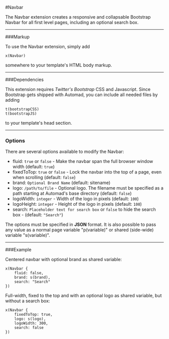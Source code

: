 #Navbar

The Navbar extension creates a responsive and collapsable Bootstrap Navbar for all first level pages, including an optional search box.

---

###Markup

To use the Navbar extension, simply add 

	x(Navbar)
	
somewhere to your template's HTML body markup.

---

###Dependencies

This extension requires *Twitter's Bootstrap* CSS and Javascript.
Since Bootstrap gets shipped with Automad, you can include all needed files by adding

	t(bootstrapCSS)
	t(bootstrapJS)
	
to your template's head section.	

---

### Options

There are several options available to modify the Navbar:

- fluid: `true` or `false` - Make the navbar span the full browser window width (default: `true`)
- fixedToTop: `true` or `false` - Lock the navbar into the top of a page, even when scrolling (default: `false`)
- brand: `Optional Brand Name` (default: sitename)
- logo: `/path/to/file` - Optional logo. The filename must be specified as a path starting at Automad's base directory (default: `false`)
- logoWidth: `integer` - Width of the logo in pixels (default: `100`)
- logoHeight: `integer` - Height of the logo in pixels (default: `100`)
- search: `Placeholder text for search box` or `false` to hide the search box - (default: `"Search"`)

The options must be specified in **JSON** format. 
It is also possible to pass any value as a normal page variable "p(variable)" or shared (side-wide) variable "s(variable)".

---

###Example

Centered navbar with optional brand as shared variable:

	x(Navbar {
		fluid: false,
		brand: s(brand),
		search: "Search"
	})
	
Full-width, fixed to the top and with an optional logo as shared variable, but without a search box:

	x(Navbar {
		fixedToTop: true,
		logo: s(logo),
		logoWidth: 300,
		search: false
	})